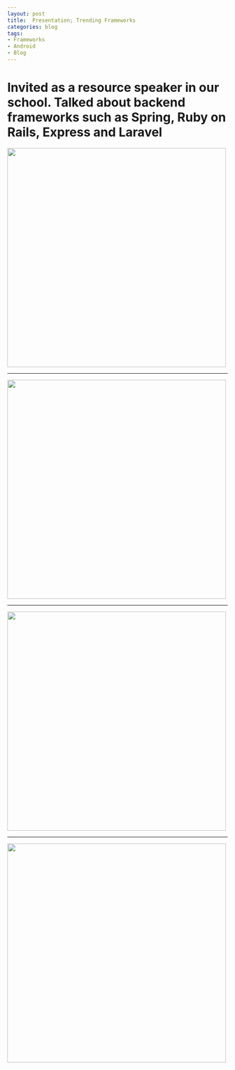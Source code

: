 ```yaml
---
layout: post
title:  Presentation; Trending Frameworks
categories: blog
tags:
- Frameworks
- Android
- Blog
---
```


<h1 id="heading1">Invited as a resource speaker in our school. Talked about backend frameworks such as Spring, Ruby on Rails, Express and Laravel</h1>

<img src="https://user-images.githubusercontent.com/7882308/32692456-4a4e8b32-c753-11e7-8933-31a38b44d866.jpg" height="500px">

<hr />

<img src="https://user-images.githubusercontent.com/7882308/32692455-4a1777dc-c753-11e7-97d8-992ccb21088a.jpg" height="500px">

<hr />

<img src="https://user-images.githubusercontent.com/7882308/32692453-499c7762-c753-11e7-8e25-56392ca2330e.jpg" height="500px">

<hr />

<img src="https://user-images.githubusercontent.com/7882308/32692454-49dafd0c-c753-11e7-9f2e-631848427bad.jpg" height="500px">